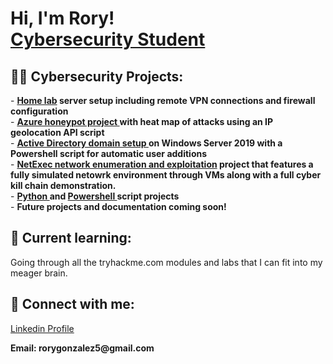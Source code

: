 <h1>Hi, I'm Rory! <br/><a href="https://www.linkedin.com/in/rorygonz/">Cybersecurity Student</a></h1>

<h2>👨‍💻 Cybersecurity Projects:</h2>
<p>
- <b> <a href="https://github.com/rorsie/homelab"> Home lab</a> server setup including remote VPN connections and firewall configuration</b> <br/>
- <b> <a href="https://github.com/rorsie/Azure-SIEM-Project"> Azure honeypot project </a> with heat map of attacks using an IP geolocation API script</b> <br/>
- <b> <a href="https://github.com/rorsie/ADPS"> Active Directory domain setup </a> on Windows Server 2019 with a Powershell script for automatic user additions</b> <br/>
- <b> <a href="https://github.com/rorsie/NetExec"> NetExec network enumeration and exploitation</a> project that features a fully simulated netowrk environment through VMs along with a full cyber kill chain demonstration. </b> <br />  
- <b> <a href="https://github.com/rorsie/pyslots"> Python </a> and <a href="https://github.com/rorsie/hashPS"> Powershell </a> script projects</b> <br/>
- <b>Future projects and documentation coming soon!</b>
</p>
<h2>🌱 Current learning:</h2>
<p>Going through all the tryhackme.com modules and labs that I can fit into my meager brain.</p>


<h2> 🤳 Connect with me:</h2>

<a href="https://www.linkedin.com/in/rorygonz/">Linkedin Profile</a>
<p><b>Email:<b/> rorygonzalez5@gmail.com</p>

<!--
- 🔭 I’m currently working on ...
- 🌱 I’m currently learning ...
- 👯 I’m looking to collaborate on ...
- 🤔 I’m looking for help with ...
- 💬 Ask me about ...
- 📫 How to reach me: ...
- ⚡ Fun fact: ...
-->
